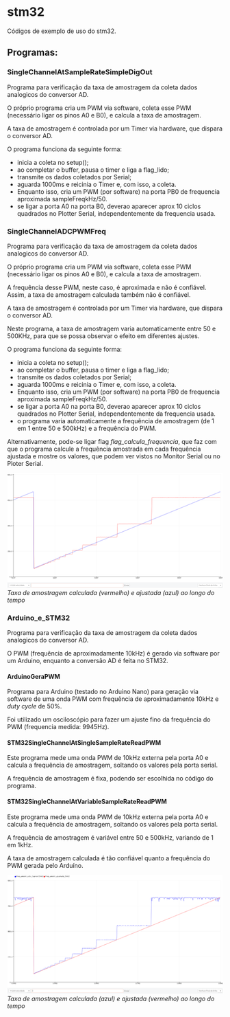 # stm32
Códigos de exemplo de uso do stm32.

## Programas:

### SingleChannelAtSampleRateSimpleDigOut

Programa para verificação da taxa de amostragem da coleta dados analogicos do conversor AD.

O próprio programa cria um PWM via software, coleta esse PWM (necessário ligar os pinos A0 e B0), e calcula a taxa de amostragem.

A taxa de amostragem é controlada por um Timer via hardware, que dispara o conversor AD.

O programa funciona da seguinte forma:

* inicia a coleta no setup();
* ao completar o buffer, pausa o timer e liga a flag_lido;
* transmite os dados coletados por Serial;
* aguarda 1000ms e reicinia o Timer e, com isso, a coleta.
* Enquanto isso, cria um PWM (por software) na porta PB0 de frequencia aproximada sampleFreqkHz/50.
* se ligar a porta A0 na porta B0, deverao aparecer aprox 10 ciclos quadrados no Plotter Serial, independentemente da frequencia usada.

### SingleChannelADCPWMFreq

Programa para verificação da taxa de amostragem da coleta dados analogicos do conversor AD.

O próprio programa cria um PWM via software, coleta esse PWM (necessário ligar os pinos A0 e B0), e calcula a taxa de amostragem.

A frequência desse PWM, neste caso, é aproximada e não é confiável. Assim, a taxa de amostragem calculada também não é confiável.

A taxa de amostragem é controlada por um Timer via hardware, que dispara o conversor AD.

Neste programa, a taxa de amostragem varia automaticamente entre 50 e 500KHz, para que se possa observar o efeito em diferentes ajustes.

O programa funciona da seguinte forma:

* inicia a coleta no setup();
* ao completar o buffer, pausa o timer e liga a flag_lido;
* transmite os dados coletados por Serial;
* aguarda 1000ms e reicinia o Timer e, com isso, a coleta.
* Enquanto isso, cria um PWM (por software) na porta PB0 de frequencia aproximada sampleFreqkHz/50.
* se ligar a porta A0 na porta B0, deverao aparecer aprox 10 ciclos quadrados no Plotter Serial, independentemente da frequencia usada.
* o programa varia automaticamente a frequência de amostragem (de 1 em 1 entre 50 e 500kHz) e a frequência do PWM.

Alternativamente, pode-se ligar flag _flag\_calcula\_frequencia_, que faz com que o programa calcule a frequência amostrada em cada frequência ajustada e mostre os valores, que podem ver vistos no Monitor Serial ou no Ploter Serial.

![SingleChannelADCPWMFreq_PlotterSerialOut](SingleChannelADCPWMFreq/SingleChannelADCPWMFreq_PlotterSerialOut.png)
_Taxa de amostragem calculada (vermelho) e ajustada (azul) ao longo do tempo_


### Arduino_e_STM32

Programa para verificação da taxa de amostragem da coleta dados analogicos do conversor AD.

O PWM (frequência de aproximadamente 10kHz) é gerado via software por um Arduino, enquanto a conversão AD é feita no STM32.

#### ArduinoGeraPWM

Programa para Arduino (testado no Arduino Nano) para geração via software de uma onda PWM com frequência de aproximadamente 10kHz e _duty cycle_ de 50%.

Foi utilizado um osciloscópio para fazer um ajuste fino da frequência do PWM (frequencia medida: 9945Hz).

#### STM32SingleChannelAtSingleSampleRateReadPWM

Este programa mede uma onda PWM de 10kHz externa pela porta A0 e calcula a frequência de amostragem, soltando os valores pela porta serial.

A frequência de amostragem é fixa, podendo ser escolhida no código do programa.

#### STM32SingleChannelAtVariableSampleRateReadPWM

Este programa mede uma onda PWM de 10kHz externa pela porta A0 e calcula a frequência de amostragem, soltando os valores pela porta serial.

A frequência de amostragem é variável entre 50 e 500kHz, variando de 1 em 1kHz.

A taxa de amostragem calculada é tão confiável quanto a frequência do PWM gerada pelo Arduíno.


![STM32SingleChannelAtVariableSampleRateReadPWM_PlotterSerialOut](Arduino_e_STM32/STM32SingleChannelAtVariableSampleRateReadPWM/STM32SingleChannelAtVariableSampleRateReadPWM_PlotterSerialOut.png)
_Taxa de amostragem calculada (azul) e ajustada (vermelho) ao longo do tempo_


